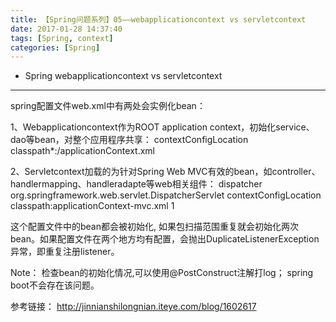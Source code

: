 ```yaml
---
title: 【Spring问题系列】05——webapplicationcontext vs servletcontext
date: 2017-01-28 14:37:40
tags: [Spring, context]
categories: [Spring]
---
```

- Spring webapplicationcontext vs servletcontext
<!-- more -->

--------------------------------

spring配置文件web.xml中有两处会实例化bean：

1、Webapplicationcontext作为ROOT application context，初始化service、dao等bean，对整个应用程序共享：
	<context-param>
        <param-name>contextConfigLocation</param-name>
        <param-value>classpath*:/applicationContext.xml</param-value>
    </context-param>

2、Servletcontext加载的为针对Spring Web MVC有效的bean，如controller、handlermapping、handleradapte等web相关组件：
	<servlet>
        <servlet-name>dispatcher</servlet-name>
        <servlet-class>org.springframework.web.servlet.DispatcherServlet</servlet-class>
        <init-param>
            <param-name>contextConfigLocation</param-name>
            <param-value>classpath:applicationContext-mvc.xml</param-value>
        </init-param>
        <load-on-startup>1</load-on-startup>
    </servlet>

这个配置文件中的bean都会被初始化, 如果包扫描范围重复就会初始化两次bean。如果配置文件在两个地方均有配置，会抛出DuplicateListenerException异常，即重复注册listener。

Note：
检查bean的初始化情况,可以使用@PostConstruct注解打log；
spring boot不会存在该问题。

参考链接：
http://jinnianshilongnian.iteye.com/blog/1602617